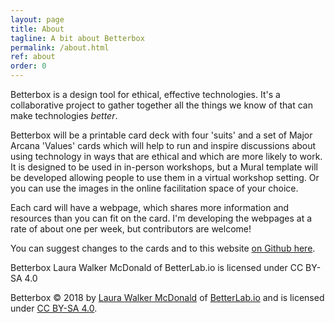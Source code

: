 ```yaml
---
layout: page
title: About
tagline: A bit about Betterbox
permalink: /about.html
ref: about
order: 0
---
```


Betterbox is a design tool for ethical, effective technologies. It's a collaborative project to gather together all the things we know of that can make technologies _better_.

Betterbox will be a printable card deck with four 'suits' and a set of Major Arcana 'Values' cards which will help to run and inspire discussions about using technology in ways that are ethical and which are more likely to work. It is designed to be used in in-person workshops, but a Mural template will be developed allowing people to use them in a virtual workshop setting. Or you can use the images in the online facilitation space of your choice.

Each card will have a webpage, which shares more information and resources than you can fit on the card. I'm developing the webpages at a rate of about one per week, but contributors are welcome!

You can suggest changes to the cards and to this website [on Github here](https://github.com/laurawmcd/betterbox).

Betterbox Laura Walker McDonald of BetterLab.io is licensed under CC BY-SA 4.0

Betterbox © 2018 by [Laura Walker McDonald](http://www.laurawalkermcdonald.com) of [BetterLab.io](http://betterlab.io) and is licensed under [CC BY-SA 4.0](https://creativecommons.org/licenses/by-sa/4.0/?ref=chooser-v1).
